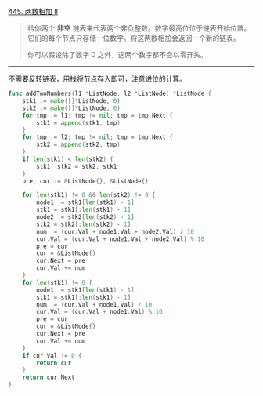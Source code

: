 [445. 两数相加 II](https://leetcode.cn/problems/add-two-numbers-ii/)

> 给你两个 **非空** 链表来代表两个非负整数。数字最高位位于链表开始位置。它们的每个节点只存储一位数字。将这两数相加会返回一个新的链表。
>
> 你可以假设除了数字 0 之外，这两个数字都不会以零开头。

---

不需要反转链表，用栈将节点存入即可，注意进位的计算。

```go
func addTwoNumbers(l1 *ListNode, l2 *ListNode) *ListNode {
	stk1 := make([]*ListNode, 0)
	stk2 := make([]*ListNode, 0)
	for tmp := l1; tmp != nil; tmp = tmp.Next {
		stk1 = append(stk1, tmp)
	}
	for tmp := l2; tmp != nil; tmp = tmp.Next {
		stk2 = append(stk2, tmp)
	}
	if len(stk1) < len(stk2) {
		stk1, stk2 = stk2, stk1
	}
	pre, cur := &ListNode{}, &ListNode{}

	for len(stk1) != 0 && len(stk2) != 0 {
		node1 := stk1[len(stk1) - 1]
		stk1 = stk1[:len(stk1) - 1]
		node2 := stk2[len(stk2) - 1]
		stk2 = stk2[:len(stk2) - 1]
		num := (cur.Val + node1.Val + node2.Val) / 10
		cur.Val = (cur.Val + node1.Val + node2.Val) % 10
		pre = cur
		cur = &ListNode{}
		cur.Next = pre
		cur.Val += num
	}
	for len(stk1) != 0 {
		node1 := stk1[len(stk1) - 1]
		stk1 = stk1[:len(stk1) - 1]
        num := (cur.Val + node1.Val) / 10
		cur.Val = (cur.Val + node1.Val) % 10
		pre = cur
		cur = &ListNode{}
		cur.Next = pre
        cur.Val += num
	}
	if cur.Val != 0 {
		return cur
	}
	return cur.Next
}
```

